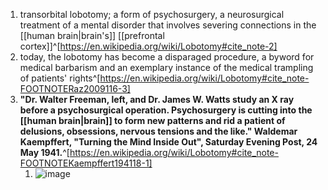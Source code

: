 1. transorbital lobotomy; a form of psychosurgery, a neurosurgical treatment of a mental disorder that involves severing connections in the [[human brain|brain's]] [[prefrontal cortex]]^[https://en.wikipedia.org/wiki/Lobotomy#cite_note-2]
2. today, the lobotomy has become a disparaged procedure, a byword for medical barbarism and an exemplary instance of the medical trampling of patients' rights^[https://en.wikipedia.org/wiki/Lobotomy#cite_note-FOOTNOTERaz2009116-3]
3. **"Dr. Walter Freeman, left, and Dr. James W. Watts study an X ray before a psychosurgical operation. Psychosurgery is cutting into the [[human brain|brain]] to form new patterns and rid a patient of delusions, obsessions, nervous tensions and the like." Waldemar Kaempffert, "Turning the Mind Inside Out", Saturday Evening Post, 24 May 1941.**^[https://en.wikipedia.org/wiki/Lobotomy#cite_note-FOOTNOTEKaempffert194118-1]
	1. ![image](https://upload.wikimedia.org/wikipedia/commons/thumb/5/53/Turning_the_Mind_Inside_Out_Saturday_Evening_Post_24_May_1941_a_detail_1.jpg/640px-Turning_the_Mind_Inside_Out_Saturday_Evening_Post_24_May_1941_a_detail_1.jpg)